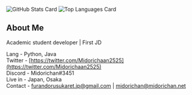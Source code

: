 ![GitHub Stats Card](https://github-readme-stats.vercel.app/api?username=midorichaan&show_icons=true&count_private=true)
![Top Languages Card](https://github-readme-stats.vercel.app/api/top-langs/?username=midorichaan)

## About Me
Academic student developer | First JD
  
Lang    - Python, Java  
Twitter - [https://twitter.com/Midorichaan2525](https://twitter.com/Midorichaan2525)  
Discord - Midorichan#3451  
Live in - Japan, Osaka  
Contact - furandorusukaret.jp@gmail.com | midorichan@midorichan.net

